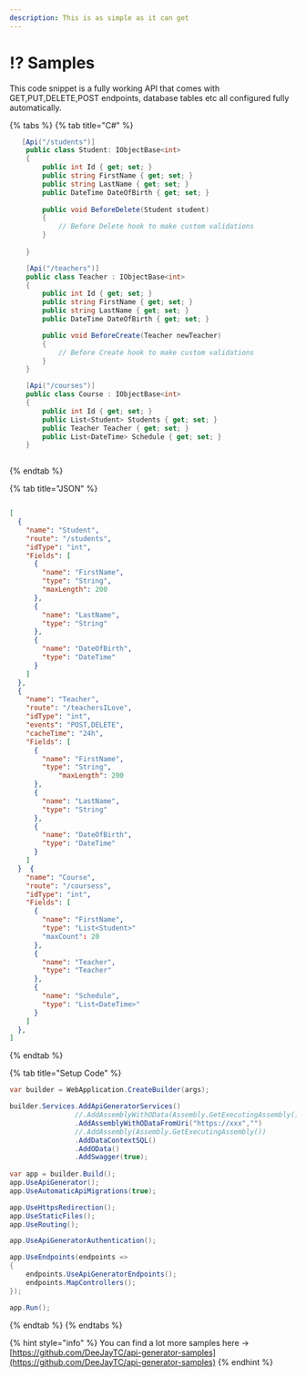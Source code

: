 ```yaml
---
description: This is as simple as it can get
---
```


# ⁉ Samples

This code snippet is a fully working API that comes with GET,PUT,DELETE,POST endpoints, database tables etc all configured fully automatically.&#x20;

{% tabs %}
{% tab title="C#" %}
```csharp
   [Api("/students")]
    public class Student: IObjectBase<int>
    {
        public int Id { get; set; }
        public string FirstName { get; set; }
        public string LastName { get; set; }
        public DateTime DateOfBirth { get; set; }
    
        public void BeforeDelete(Student student)
        {
            // Before Delete hook to make custom validations
        }
    
    }

    [Api("/teachers")]
    public class Teacher : IObjectBase<int>
    {
        public int Id { get; set; }
        public string FirstName { get; set; }
        public string LastName { get; set; }
        public DateTime DateOfBirth { get; set; }

        public void BeforeCreate(Teacher newTeacher)
        {
            // Before Create hook to make custom validations
        }
    }

    [Api("/courses")]
    public class Course : IObjectBase<int>
    {
        public int Id { get; set; }
        public List<Student> Students { get; set; }
        public Teacher Teacher { get; set; }
        public List<DateTime> Schedule { get; set; }
    }
           
```
{% endtab %}

{% tab title="JSON" %}
```json

[
  {
    "name": "Student",
    "route": "/students",
    "idType": "int",
    "Fields": [
      {
        "name": "FirstName",
        "type": "String",
		"maxLength": 200
      },
      {
        "name": "LastName",
        "type": "String"
      },
      {
        "name": "DateOfBirth",
        "type": "DateTime"
      }
    ]
  },
  {
    "name": "Teacher",
    "route": "/teachersILove",
    "idType": "int",
    "events": "POST,DELETE",
    "cacheTime": "24h",
    "Fields": [
      {
        "name": "FirstName",
        "type": "String",
		    "maxLength": 200
      },
      {
        "name": "LastName",
        "type": "String"
      },
      {
        "name": "DateOfBirth",
        "type": "DateTime"
      }
    ]
  }  {
    "name": "Course",
    "route": "/coursess",
    "idType": "int",
    "Fields": [
      {
        "name": "FirstName",
        "type": "List<Student>"
        "maxCount": 20
      },
      {
        "name": "Teacher",
        "type": "Teacher"
      },
      {
        "name": "Schedule",
        "type": "List<DateTime>"
      }
    ]
  },
]
```
{% endtab %}

{% tab title="Setup Code" %}
```csharp
var builder = WebApplication.CreateBuilder(args);

builder.Services.AddApiGeneratorServices()
                //.AddAssemblyWithOData(Assembly.GetExecutingAssembly())
                .AddAssemblyWithODataFromUri("https://xxx","")
                //.AddAssembly(Assembly.GetExecutingAssembly())
                .AddDataContextSQL()
                .AddOData()
                .AddSwagger(true);
                
var app = builder.Build();                
app.UseApiGenerator();
app.UseAutomaticApiMigrations(true);

app.UseHttpsRedirection();
app.UseStaticFiles();
app.UseRouting();

app.UseApiGeneratorAuthentication();

app.UseEndpoints(endpoints =>
{
    endpoints.UseApiGeneratorEndpoints();
    endpoints.MapControllers();
});

app.Run();
```
{% endtab %}
{% endtabs %}

{% hint style="info" %}
You can find a lot more samples here -> [https://github.com/DeeJayTC/api-generator-samples](https://github.com/DeeJayTC/api-generator-samples)
{% endhint %}

